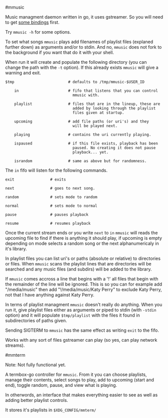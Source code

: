 #mmusic

Music managment daemon written in go, it uses gstreamer. So you will
need to get [some bindings](github.com/ziutek/gst) first.

Try `mmusic -h` for some options.

To set what songs `mmusic` plays add filenames of playlist files
(explaned further down) as arguments and/or to stdin. And no, `mmusic`
does not fork to the background if you want that do it with your shell.

When run it will create and populate the following directory (you can
change the path with the `-t` option). If this already exists `mmusic`
will give a warning and exit.

    $tmp                        # defaults to /tmp/mmusic-$USER_ID
    
        in                      # fifo that listens that you can control
                                  mmusic with.
    
        playlist                # files that are in the lineup, these are
                                  added by looking through the playlist
                                  files given at startup.
    
        upcoming                # add file paths (or uri's) and they
                                  will be played next.
    
        playing                 # contains the uri currently playing.
    
        ispaused                # if this file exists, playback has been
                                  paused. No creating it does not pause
                                  playback... yet.
    
        israndom                # same as above but for randomness.
    
The `in` fifo will listen for the following commands.

    exit                # exits
    
    next                # goes to next song.
    
    random              # sets mode to random
    
    normal              # sets mode to normal
    
    pause               # pauses playback
    
    resume              # resumes playback
    
Once the current stream ends or you write `next` to `in` `mmusic` will
reads the upcoming file to find if there is anything it should play,
if upcoming is empty depending on mode selects a random song or the next
alphanumericaly in it's library.

In playlist files you can list uri's or paths (absolute or relative)
to directories or files. When `mmusic` scans the playlist lines that
are directories will be searched and any music files (and subdirs)
will be added to the library.

If `mmusic` comes accross a line that begins with a '!' all files that
begin with the remainder of the line will be ignored. This is so you
can for example add "/media/music" then add "!/media/music/Katy Perry"
to exclude Katy Perry, not that I have anything against Katy Perry.

In terms of playlist managment `mmusic` doesn't really do anything. When
you run it, give playlist files either as arguments or piped to stdin
(with `-stdin` option) and it will populate `$tmp/playlist` with the files
it found in subdirectories of paths given.

Sending SIGTERM to `mmusic` has the same effect as writing `exit` to the
fifo.

Works with any sort of files gstreamer can play (so yes, can play network
streams).

#mmterm

Note: Not fully functional yet.

A termbox-go controller for `mmusic`. From it you can choose playlists,
manage their contents, select songs to play, add to upcoming (start and
end), toggle random, pause, and view what is playing.

In otherwords, an interface that makes everything easier to see as well
as adding better playlist controls.

It stores it's playlists in `$XDG_CONFIG/mmterm/`
